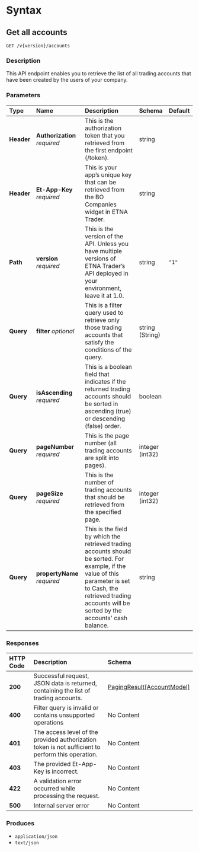 # Syntax

## Get all accounts

```text
GET /v{version}/accounts
```

### Description

This API endpoint enables you to retrieve the list of all trading accounts that have been created by the users of your company.

### Parameters

| Type | Name | Description | Schema | Default |
| :--- | :--- | :--- | :--- | :--- |
| **Header** | **Authorization**   _required_ | This is the authorization token that you retrieved from the first endpoint \(/token\). | string |  |
| **Header** | **Et-App-Key**   _required_ | This is your app’s unique key that can be retrieved from the BO Companies widget in ETNA Trader. | string |  |
| **Path** | **version**   _required_ | This is the version of the API. Unless you have multiple versions of ETNA Trader’s API deployed in your environment, leave it at 1.0. | string | `"1"` |
| **Query** | **filter**   _optional_ | This is a filter query used to retrieve only those trading accounts that satisfy the conditions of the query. | string \(String\) |  |
| **Query** | **isAscending**   _required_ | This is a boolean field that indicates if the returned trading accounts should be sorted in ascending \(true\) or descending \(false\) order. | boolean |  |
| **Query** | **pageNumber**   _required_ | This is the page number \(all trading accounts are split into pages\). | integer \(int32\) |  |
| **Query** | **pageSize**   _required_ | This is the number of trading accounts that should be retrieved from the specified page. | integer \(int32\) |  |
| **Query** | **propertyName**   _required_ | This is the field by which the retrieved trading accounts should be sorted. For example, if the value of this parameter is set to Cash, the retrieved trading accounts will be sorted by the accounts' cash balance. | string |  |

### Responses

| HTTP Code | Description | Schema |
| :--- | :--- | :--- |
| **200** | Successful request, JSON data is returned, containing the list of trading accounts. | [PagingResult\[AccountModel\]](internalaccounts_getaccounts.md#pagingresult-accountmodel) |
| **400** | Filter query is invalid or contains unsupported operations | No Content |
| **401** | The access level of the provided authorization token is not sufficient to perform this operation. | No Content |
| **403** | The provided Et-App-Key is incorrect. | No Content |
| **422** | A validation error occurred while processing the request. | No Content |
| **500** | Internal server error | No Content |

### Produces

* `application/json`
* `text/json`

